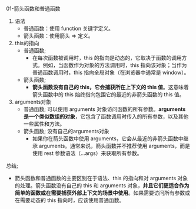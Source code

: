 01-箭头函数和普通函数
1. 语法
    - 普通函数：使用 function 关键字定义。
    - 箭头函数：使用箭头 => 定义。
2. this的指向
    - 普通函数; 
        - 在每次函数被调用时，this 的指向是动态的，它取决于函数的调用方式。例如，当函数作为对象的方法调用时，this 指向该对象；当作为普通函数调用时，this 指向全局对象（在浏览器中通常是 window）。
    - 箭头函数; 
        - **箭头函数没有自己的 this，它会捕获所在上下文的 this 值**。这意味着箭头函数中的 this 始终指向包围它的最近的非箭头函数的 this 值。
3. arguments对象
    - 普通函数; 可以使用 arguments 对象访问函数的所有参数。**arguments 是一个类似数组的对象**，它包含了函数调用时传入的所有参数，以及其他一些属性和方法。
    - 箭头函数; 没有自己的arguments对象
        - 如果你在箭头函数中使用 arguments，它会从最近的非箭头函数中继承 arguments。通常来说，箭头函数并不推荐使用 arguments，而是使用 rest 参数语法（...args）来获取所有参数。

总结; 
- 箭头函数和普通函数的主要区别在于语法、this 的指向和对 arguments 对象的处理。箭头函数没有自己的 this 和 arguments 对象，**并且它们更适合作为简单的函数或在需要捕获外部上下文的场景中使用**。如果需要访问所有参数或在需要动态的 this 指向时，应该使用普通函数。
